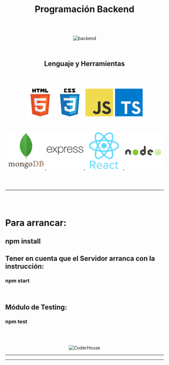 <h1 align="center">Programación Backend</h1><br><br>
<p align="center"> 
<img src="https://encrypted-tbn0.gstatic.com/images?q=tbn:ANd9GcTY0JeyLTcn-kwLcHWl0gf3XzfFnot6eshV2ms8RVkEmzZst74I4X24PO8KCT7inFz46W0&usqp=CAU" alt="backend" />
</p><br>
 <h2 align="center">Lenguaje y Herramientas</h2>
 <br><br>
 <p align="center"> 
 <a href="https://www.w3.org/html/" target="_blank"> <img src="https://raw.githubusercontent.com/devicons/devicon/master/icons/html5/html5-original-wordmark.svg" alt="html5" width="90" height="90"/></a> 
 <a href="https://www.w3schools.com/css/" target="_blank"> <img src="https://raw.githubusercontent.com/devicons/devicon/master/icons/css3/css3-original-wordmark.svg" alt="css3" width="90" height="90"/></a> 
 <a href="https://developer.mozilla.org/en-US/docs/Web/JavaScript" target="_blank"> <img src="https://raw.githubusercontent.com/devicons/devicon/master/icons/javascript/javascript-original.svg" alt="Javascript" width="90" height="90"/></a> 
<a href="https://www.typescriptlang.org/" target="_blank" rel="noreferrer"> <img src="https://raw.githubusercontent.com/devicons/devicon/master/icons/typescript/typescript-original.svg" alt="typescript" width="90" height="90"/> </a> 
</p>
<br>
 <p align="center"> 
<a href="https://www.mongodb.com/" target="_blank" rel="Drako01"> <img src="https://raw.githubusercontent.com/devicons/devicon/master/icons/mongodb/mongodb-original-wordmark.svg" alt="mongodb.com"  height="120"/> </a>
<a href="https://www.express.com/" target="_blank" rel="Drako01"> <img src="https://raw.githubusercontent.com/devicons/devicon/master/icons/express/express-original-wordmark.svg" alt="express.com"  height="120"/> </a>
 <a href="https://reactjs.org/" target="_blank" rel="Drako01"> <img src="https://raw.githubusercontent.com/devicons/devicon/master/icons/react/react-original-wordmark.svg" alt="react" height="120"/> </a>
 <a href="https://nodejs.org/" target="_blank" rel="Drako01"> <img src="https://raw.githubusercontent.com/devicons/devicon/master/icons/nodejs/nodejs-original-wordmark.svg" alt="nodejs"  height="120"/> </a>
 
</p>
<br><br>




---
<br><br>

# Para arrancar:

## npm install

## Tener en cuenta que el Servidor arranca con la instrucción: 
### npm start

<br>


## Módulo de Testing: 
### npm test

<br><br>

<p align="center"> 
    <img src="https://jobs.coderhouse.com/assets/logos_coderhouse.png" alt="CoderHouse"  height="100"/>
</p>



---




---
